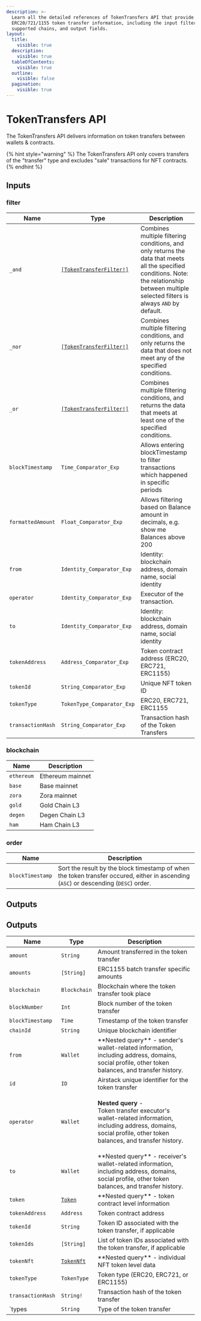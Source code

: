 ```yaml
---
description: >-
  Learn all the detailed references of TokenTransfers API that provide
  ERC20/721/1155 token transfer information, including the input filters,
  supported chains, and output fields.
layout:
  title:
    visible: true
  description:
    visible: true
  tableOfContents:
    visible: true
  outline:
    visible: false
  pagination:
    visible: true
---
```


# TokenTransfers API

The TokenTransfers API delivers information on token transfers between wallets & contracts.

{% hint style="warning" %}
The TokenTransfers API only covers transfers of the "transfer" type and excludes "sale" transactions for NFT contracts.
{% endhint %}

## Inputs

### filter

| Name              | Type                                                     | Description                                                                                                                                                                                     |
| ----------------- | -------------------------------------------------------- | ----------------------------------------------------------------------------------------------------------------------------------------------------------------------------------------------- |
| `_and`            | [`[TokenTransferFilter!]`](tokentransfers-api.md#filter) | Combines multiple filtering conditions, and only returns the data that meets all the specified conditions. Note: the relationship between multiple selected filters is always `AND` by default. |
| `_nor`            | [`[TokenTransferFilter!]`](tokentransfers-api.md#filter) | Combines multiple filtering conditions, and only returns the data that does not meet any of the specified conditions.                                                                           |
| `_or`             | [`[TokenTransferFilter!]`](tokentransfers-api.md#filter) | Combines multiple filtering conditions, and returns the data that meets at least one of the specified conditions.                                                                               |
| `blockTimestamp`  | `Time_Comparator_Exp`                                    | Allows entering blockTimestamp to filter transactions which happened in specific periods                                                                                                        |
| `formattedAmount` | `Float_Comparator_Exp`                                   | Allows filtering based on Balance amount in decimals, e.g. show me Balances above 200                                                                                                           |
| `from`            | `Identity_Comparator_Exp`                                | Identity: blockchain address, domain name, social identity                                                                                                                                      |
| `operator`        | `Identity_Comparator_Exp`                                | Executor of the transaction.                                                                                                                                                                    |
| `to`              | `Identity_Comparator_Exp`                                | Identity: blockchain address, domain name, social identity                                                                                                                                      |
| `tokenAddress`    | `Address_Comparator_Exp`                                 | Token contract address (ERC20, ERC721, ERC1155)                                                                                                                                                 |
| `tokenId`         | `String_Comparator_Exp`                                  | Unique NFT token ID                                                                                                                                                                             |
| `tokenType`       | `TokenType_Comparator_Exp`                               | ERC20, ERC721, ERC1155                                                                                                                                                                          |
| `transactionHash` | `String_Comparator_Exp`                                  | Transaction hash of the Token Transfers                                                                                                                                                         |

### blockchain

| Name       | Description      |
| ---------- | ---------------- |
| `ethereum` | Ethereum mainnet |
| `base`     | Base mainnet     |
| `zora`     | Zora mainnet     |
| `gold`     | Gold Chain L3    |
| `degen`    | Degen Chain L3   |
| `ham`      | Ham Chain L3     |

### order

| Name             | Description                                                                                                                          |
| ---------------- | ------------------------------------------------------------------------------------------------------------------------------------ |
| `blockTimestamp` | Sort the result by the block timestamp of when the token transfer occured, either in ascending (`ASC`) or descending (`DESC`) order. |

## Outputs

## Outputs

| Name              | Type                           | Description                                                                                                                                                                 |
| ----------------- | ------------------------------ | --------------------------------------------------------------------------------------------------------------------------------------------------------------------------- |
| `amount`          | `String`                       | Amount transferred in the token transfer                                                                                                                                    |
| `amounts`         | `[String]`                     | ERC1155 batch transfer specific amounts                                                                                                                                     |
| `blockchain`      | `Blockchain`                   | Blockchain where the token transfer took place                                                                                                                              |
| `blockNumber`     | `Int`                          | Block number of the token transfer                                                                                                                                          |
| `blockTimestamp`  | `Time`                         | Timestamp of the token transfer                                                                                                                                             |
| `chainId`         | `String`                       | Unique blockchain identifier                                                                                                                                                |
| `from`            | `Wallet`                       | \*\*Nested query\*\* - sender's wallet-related information, including address, domains, social profile, other token balances, and transfer history.                         |
| `id`              | `ID`                           | Airstack unique identifier for the token transfer                                                                                                                           |
| `operator`        | `Wallet`                       | <p>**Nested query** - <br>Token transfer executor's wallet-related information, including address, domains, social profile, other token balances, and transfer history.</p> |
| `to`              | `Wallet`                       | \*\*Nested query\*\* - receiver's wallet-related information, including address, domains, social profile, other token balances, and transfer history.                       |
| `token`           | [`Token`](tokens-api.md)       | \*\*Nested query\*\* - token contract level information                                                                                                                     |
| `tokenAddress`    | `Address`                      | Token contract address                                                                                                                                                      |
| `tokenId`         | `String`                       | Token ID associated with the token transfer, if applicable                                                                                                                  |
| `tokenIds`        | `[String]`                     | List of token IDs associated with the token transfer, if applicable                                                                                                         |
| `tokenNft`        | [`TokenNft`](tokennfts-api.md) | \*\*Nested query\*\* - individual NFT token level data                                                                                                                      |
| `tokenType`       | `TokenType`                    | Token type (ERC20, ERC721, or ERC1155)                                                                                                                                      |
| `transactionHash` | `String!`                      | Transaction hash of the token transfer                                                                                                                                      |
| \`types           | `String`                       | Type of the token transfer                                                                                                                                                  |
